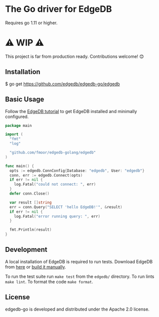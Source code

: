 # The Go driver for EdgeDB

Requires go 1.11 or higher.

# ⚠️ WIP ⚠️
This project is far from production ready. Contributions welcome! 😊

## Installation
$ go get https://github.com/edgedb/edgedb-go/edgedb

## Basic Usage
Follow the [EdgeDB tutorial](https://edgedb.com/docs/tutorial/index)
to get EdgeDB installed and minimally configured.

```go
package main

import (
  "fmt"
  "log"

  "github.com/fmoor/edgedb-golang/edgedb"
)

func main() {
  opts := edgedb.ConnConfig{Database: "edgedb", User: "edgedb"}
  conn, err := edgedb.Connect(opts)
  if err != nil {
    log.Fatal("could not connect: ", err)
  }
  defer conn.Close()

  var result []string
  err = conn.Query("SELECT 'hello EdgeDB!'", &result)
  if err != nil {
    log.Fatal("error running query: ", err)
  }

  fmt.Println(result)
}
```

## Development

A local installation of EdgeDB is required to run tests.
Download EdgeDB from [here](https://edgedb.com/download)
or [build it manually](https://edgedb.com/docs/internals/dev/).

To run the test suite run `make test` from the `edgedb/` directory.
To run lints `make lint`.
To format the code `make format`.

## License
edgedb-go is developed and distributed under the Apache 2.0 license.
